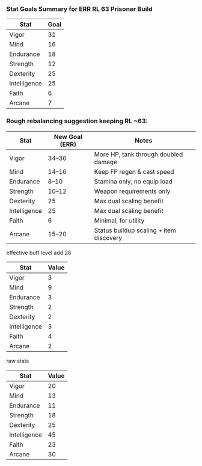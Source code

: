 ### Stat Goals Summary for ERR RL 63 Prisoner Build

| Stat         | Goal |
| ------------ | ---- |
| Vigor        | 31   |
| Mind         | 16   |
| Endurance    | 18   |
| Strength     | 12   |
| Dexterity    | 25   |
| Intelligence | 25   |
| Faith        | 6    |
| Arcane       | 7    |


### Rough rebalancing suggestion keeping RL ~63:

| Stat         | New Goal (ERR) | Notes                                   |
| ------------ | -------------- | --------------------------------------- |
| Vigor        | 34–36          | More HP, tank through doubled damage    |
| Mind         | 14–16          | Keep FP regen & cast speed              |
| Endurance    | 8–10           | Stamina only, no equip load             |
| Strength     | 10–12          | Weapon requirements only                |
| Dexterity    | 25             | Max dual scaling benefit                |
| Intelligence | 25             | Max dual scaling benefit                |
| Faith        | 6              | Minimal, for utility                    |
| Arcane       | 15–20          | Status buildup scaling + item discovery |

effective buff level add 28  

| Stat         | Value |
| ------------ | ----  |
| Vigor        | 3     |
| Mind         | 9     |
| Endurance    | 3     |
| Strength     | 2     |
| Dexterity    | 2     |
| Intelligence | 3     |
| Faith        | 4     |
| Arcane       | 2     |



raw stats  

| Stat         | Value |
| ------------ | ----  |
| Vigor        | 20    |
| Mind         | 13    |
| Endurance    | 11    |
| Strength     | 18    |
| Dexterity    | 25    |
| Intelligence | 45    |
| Faith        | 23    |
| Arcane       | 30    |